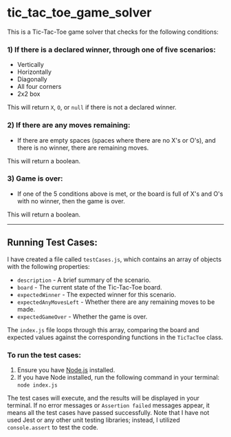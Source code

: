 # tic_tac_toe_game_solver

This is a Tic-Tac-Toe game solver that checks for the following conditions:

### 1) If there is a declared winner, through one of five scenarios:
- Vertically
- Horizontally
- Diagonally
- All four corners
- 2x2 box

This will return `X`, `O`, or `null` if there is not a declared winner.

### 2) If there are any moves remaining:
- If there are empty spaces (spaces where there are no X's or O's), and there is no winner, there are remaining moves.

This will return a boolean.

### 3) Game is over:
- If one of the 5 conditions above is met, or the board is full of X's and O's with no winner, then the game is over.

This will return a boolean.

---

## Running Test Cases:

I have created a file called `testCases.js`, which contains an array of objects with the following properties:
- `description` - A brief summary of the scenario.
- `board` - The current state of the Tic-Tac-Toe board.
- `expectedWinner` - The expected winner for this scenario.
- `expectedAnyMovesLeft` - Whether there are any remaining moves to be made.
- `expectedGameOver` - Whether the game is over.

The `index.js` file loops through this array, comparing the board and expected values against the corresponding functions in the `TicTacToe` class.

### To run the test cases:
1. Ensure you have [Node.js](https://nodejs.org/) installed.
2. If you have Node installed, run the following command in your terminal: `node index.js`

The test cases will execute, and the results will be displayed in your terminal. If no error messages or `Assertion failed` messages appear, it means all the test cases have passed successfully. Note that I have not used Jest or any other unit testing libraries; instead, I utilized `console.assert` to test the code.
